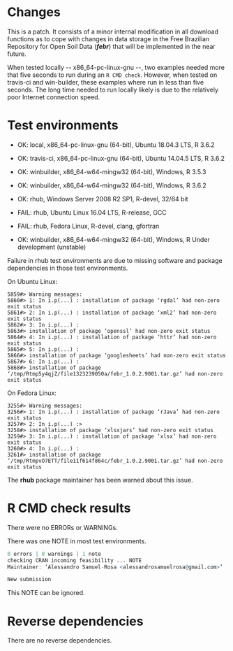 # Changes

This is a patch. It consists of a minor internal modification in all download functions as to cope with 
changes in data storage in the Free Brazilian Repository for Open Soil Data (___febr___) that will be
implemented in the near future.

When tested locally -- x86_64-pc-linux-gnu --, two examples needed more that five seconds to run during an 
`R CMD check`. However, when tested on travis-ci and win-builder, these examples where run in less than five 
seconds. The long time needed to run locally likely is due to the relatively poor Internet connection speed.

# Test environments

* OK: local, x86_64-pc-linux-gnu (64-bit), Ubuntu 18.04.3 LTS, R 3.6.2
* OK: travis-ci, x86_64-pc-linux-gnu (64-bit), Ubuntu 14.04.5 LTS, R 3.6.2
* OK: winbuilder, x86_64-w64-mingw32 (64-bit), Windows, R 3.5.3
* OK: winbuilder, x86_64-w64-mingw32 (64-bit), Windows, R 3.6.2
* OK: rhub, Windows Server 2008 R2 SP1, R-devel, 32/64 bit
* FAIL: rhub, Ubuntu Linux 16.04 LTS, R-release, GCC
* FAIL: rhub, Fedora Linux, R-devel, clang, gfortran


* OK: winbuilder, x86_64-w64-mingw32 (64-bit), Windows, R Under development (unstable)

Failure in rhub test environments are due to missing software and package dependencies in those test
environments.

On Ubuntu Linux:

```
5859#> Warning messages:
5860#> 1: In i.p(...) : installation of package ‘rgdal’ had non-zero exit status
5861#> 2: In i.p(...) : installation of package ‘xml2’ had non-zero exit status
5862#> 3: In i.p(...) :
5863#> installation of package ‘openssl’ had non-zero exit status
5864#> 4: In i.p(...) : installation of package ‘httr’ had non-zero exit status
5865#> 5: In i.p(...) :
5866#> installation of package ‘googlesheets’ had non-zero exit status
5867#> 6: In i.p(...) :
5868#> installation of package ‘/tmp/Rtmp5y4qjZ/file1323239050a/febr_1.0.2.9001.tar.gz’ had non-zero exit status
```

On Fedora Linux:

```
3255#> Warning messages:
3256#> 1: In i.p(...) : installation of package ‘rJava’ had non-zero exit status
3257#> 2: In i.p(...) :>
3258#> installation of package ‘xlsxjars’ had non-zero exit status
3259#> 3: In i.p(...) : installation of package ‘xlsx’ had non-zero exit status
3260#> 4: In i.p(...) :
3261#> installation of package ‘/tmp/RtmpvO7ETT/file11f614f864c/febr_1.0.2.9001.tar.gz’ had non-zero exit status
```

The __rhub__ package maintainer has been warned about this issue.

# R CMD check results

There were no ERRORs or WARNINGs.

There was one NOTE in most test environments.

```R
0 errors | 0 warnings | 1 note 
checking CRAN incoming feasibility ... NOTE
Maintainer: ‘Alessandro Samuel-Rosa <alessandrosamuelrosa@gmail.com>’

New submission
```

This NOTE can be ignored.

# Reverse dependencies

There are no reverse dependencies.
